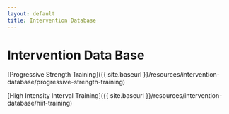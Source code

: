 ```yaml
---
layout: default
title: Intervention Database
---
```

# Intervention Data Base #

[Progressive Strength Training]({{ site.baseurl }}/resources/intervention-database/progressive-strength-training)

[High Intensity Interval Training]({{ site.baseurl }}/resources/intervention-database/hiit-training)
